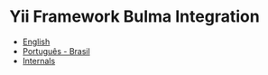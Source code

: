 # Yii Framework Bulma Integration

- [English](en/README.md)
- [Português - Brasil](pt-BR/README.md)
- [Internals](internals.md)
